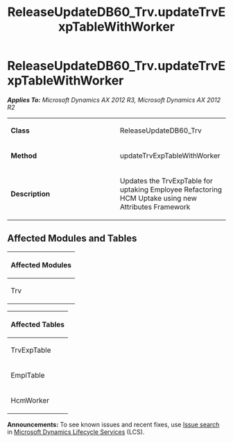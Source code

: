 ﻿---
title: ReleaseUpdateDB60_Trv.updateTrvExpTableWithWorker
TOCTitle: ReleaseUpdateDB60_Trv.updateTrvExpTableWithWorker
ms:assetid: 19c4637f-2aa6-f89a-f865-0e2bcd4e98dc
ms:mtpsurl: https://msdn.microsoft.com/en-us/library/JJ718636(v=AX.60)
ms:contentKeyID: 49706917
ms.date: 05/18/2015
mtps_version: v=AX.60
---

# ReleaseUpdateDB60\_Trv.updateTrvExpTableWithWorker 


_**Applies To:** Microsoft Dynamics AX 2012 R3, Microsoft Dynamics AX 2012 R2_

<table>
<colgroup>
<col style="width: 50%" />
<col style="width: 50%" />
</colgroup>
<tbody>
<tr class="odd">
<td><p><strong>Class</strong></p></td>
<td><p>ReleaseUpdateDB60_Trv</p></td>
</tr>
<tr class="even">
<td><p><strong>Method</strong></p></td>
<td><p>updateTrvExpTableWithWorker</p></td>
</tr>
<tr class="odd">
<td><p><strong>Description</strong></p></td>
<td><p>Updates the TrvExpTable for uptaking Employee Refactoring HCM Uptake using new Attributes Framework</p></td>
</tr>
</tbody>
</table>


## Affected Modules and Tables

<table>
<colgroup>
<col style="width: 100%" />
</colgroup>
<thead>
<tr class="header">
<th><p>Affected Modules</p></th>
</tr>
</thead>
<tbody>
<tr class="odd">
<td><p>Trv</p></td>
</tr>
</tbody>
</table>


<table>
<colgroup>
<col style="width: 100%" />
</colgroup>
<thead>
<tr class="header">
<th><p>Affected Tables</p></th>
</tr>
</thead>
<tbody>
<tr class="odd">
<td><p>TrvExpTable</p></td>
</tr>
<tr class="even">
<td><p>EmplTable</p></td>
</tr>
<tr class="odd">
<td><p>HcmWorker</p></td>
</tr>
</tbody>
</table>

  
**Announcements:** To see known issues and recent fixes, use [Issue search](http://go.microsoft.com/fwlink/?linkid=389258) in [Microsoft Dynamics Lifecycle Services](http://go.microsoft.com/fwlink/?linkid=306505) (LCS).

